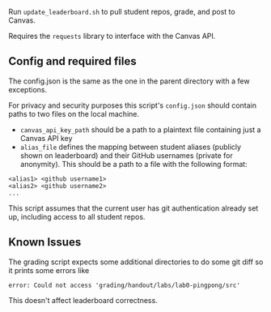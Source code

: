 Run `update_leaderboard.sh` to pull student repos, grade, and post to Canvas.

Requires the `requests` library to interface with the Canvas API.

## Config and required files

The config.json is the same as the one in the parent directory with a few exceptions.

For privacy and security purposes this script's `config.json` should contain paths to two files on the local machine.

- `canvas_api_key_path` should be a path to a plaintext file containing just a Canvas API key
- `alias_file` defines the mapping between student aliases (publicly shown on leaderboard) and their GitHub usernames (private for anonymity). This should be a path to a file with the following format:
```
<alias1> <github username1>
<alias2> <github username2>
...
```

This script assumes that the current user has git authentication already set up, including access to all student repos.

## Known Issues
The grading script expects some additional directories to do some git diff so it prints some errors like

```
error: Could not access 'grading/handout/labs/lab0-pingpong/src'
```
This doesn't affect leaderboard correctness.